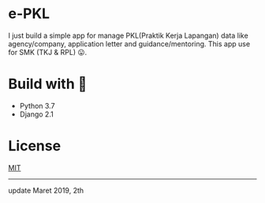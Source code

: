 # e-PKL
I just build a simple app for manage PKL(Praktik Kerja Lapangan) data like agency/company, application letter and guidance/mentoring. This app use for SMK (TKJ & RPL) 😛.

# Build with 💜
* Python 3.7
* Django 2.1

# License
[MIT](https://github.com/HilmiZul/epkl3/blob/master/LICENSE)

---
update Maret 2019, 2th

